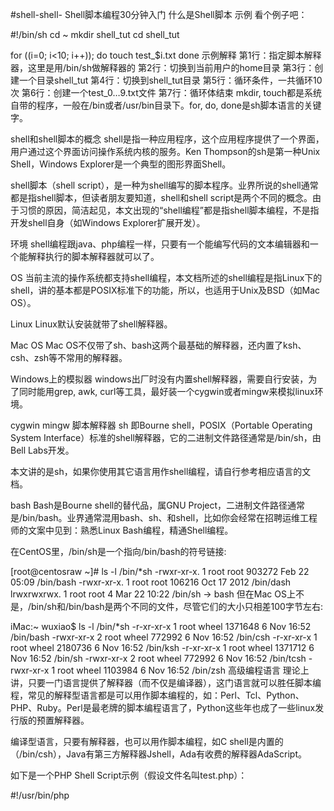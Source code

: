 #shell-shell-
Shell脚本编程30分钟入门
什么是Shell脚本
示例
看个例子吧：

#!/bin/sh
cd ~
mkdir shell_tut
cd shell_tut

for ((i=0; i<10; i++)); do
	touch test_$i.txt
done
示例解释
第1行：指定脚本解释器，这里是用/bin/sh做解释器的
第2行：切换到当前用户的home目录
第3行：创建一个目录shell_tut
第4行：切换到shell_tut目录
第5行：循环条件，一共循环10次
第6行：创建一个test_0…9.txt文件
第7行：循环体结束
mkdir, touch都是系统自带的程序，一般在/bin或者/usr/bin目录下。for, do, done是sh脚本语言的关键字。

shell和shell脚本的概念
shell是指一种应用程序，这个应用程序提供了一个界面，用户通过这个界面访问操作系统内核的服务。Ken Thompson的sh是第一种Unix Shell，Windows Explorer是一个典型的图形界面Shell。

shell脚本（shell script），是一种为shell编写的脚本程序。业界所说的shell通常都是指shell脚本，但读者朋友要知道，shell和shell script是两个不同的概念。由于习惯的原因，简洁起见，本文出现的“shell编程”都是指shell脚本编程，不是指开发shell自身（如Windows Explorer扩展开发）。

环境
shell编程跟java、php编程一样，只要有一个能编写代码的文本编辑器和一个能解释执行的脚本解释器就可以了。

OS
当前主流的操作系统都支持shell编程，本文档所述的shell编程是指Linux下的shell，讲的基本都是POSIX标准下的功能，所以，也适用于Unix及BSD（如Mac OS）。

Linux
Linux默认安装就带了shell解释器。

Mac OS
Mac OS不仅带了sh、bash这两个最基础的解释器，还内置了ksh、csh、zsh等不常用的解释器。

Windows上的模拟器
windows出厂时没有内置shell解释器，需要自行安装，为了同时能用grep, awk, curl等工具，最好装一个cygwin或者mingw来模拟linux环境。

cygwin
mingw
脚本解释器
sh
即Bourne shell，POSIX（Portable Operating System Interface）标准的shell解释器，它的二进制文件路径通常是/bin/sh，由Bell Labs开发。

本文讲的是sh，如果你使用其它语言用作shell编程，请自行参考相应语言的文档。

bash
Bash是Bourne shell的替代品，属GNU Project，二进制文件路径通常是/bin/bash。业界通常混用bash、sh、和shell，比如你会经常在招聘运维工程师的文案中见到：熟悉Linux Bash编程，精通Shell编程。

在CentOS里，/bin/sh是一个指向/bin/bash的符号链接:

[root@centosraw ~]# ls -l /bin/*sh
-rwxr-xr-x. 1 root root 903272 Feb 22 05:09 /bin/bash
-rwxr-xr-x. 1 root root 106216 Oct 17  2012 /bin/dash
lrwxrwxrwx. 1 root root      4 Mar 22 10:22 /bin/sh -> bash
但在Mac OS上不是，/bin/sh和/bin/bash是两个不同的文件，尽管它们的大小只相差100字节左右:

iMac:~ wuxiao$ ls -l /bin/*sh
-r-xr-xr-x  1 root  wheel  1371648  6 Nov 16:52 /bin/bash
-rwxr-xr-x  2 root  wheel   772992  6 Nov 16:52 /bin/csh
-r-xr-xr-x  1 root  wheel  2180736  6 Nov 16:52 /bin/ksh
-r-xr-xr-x  1 root  wheel  1371712  6 Nov 16:52 /bin/sh
-rwxr-xr-x  2 root  wheel   772992  6 Nov 16:52 /bin/tcsh
-rwxr-xr-x  1 root  wheel  1103984  6 Nov 16:52 /bin/zsh
高级编程语言
理论上讲，只要一门语言提供了解释器（而不仅是编译器），这门语言就可以胜任脚本编程，常见的解释型语言都是可以用作脚本编程的，如：Perl、Tcl、Python、PHP、Ruby。Perl是最老牌的脚本编程语言了，Python这些年也成了一些linux发行版的预置解释器。

编译型语言，只要有解释器，也可以用作脚本编程，如C shell是内置的（/bin/csh），Java有第三方解释器Jshell，Ada有收费的解释器AdaScript。

如下是一个PHP Shell Script示例（假设文件名叫test.php）：

#!/usr/bin/php
<?php
for ($i=0; $i < 10; $i++)
        echo $i . "\n";
执行：

/usr/bin/php test.php
或者：

chmod +x test.php
./test.php
如何选择shell编程语言
熟悉 vs 陌生
如果你已经掌握了一门编程语言（如PHP、Python、Java、JavaScript），建议你就直接使用这门语言编写脚本程序，虽然某些地方会有点啰嗦，但你能利用在这门语言领域里的经验（单元测试、单步调试、IDE、第三方类库）。

新增的学习成本很小，只要学会怎么使用shell解释器（Jshell、AdaScript）就可以了。

简单 vs 高级
如果你觉得自己熟悉的语言（如Java、C）写shell脚本实在太啰嗦，你只是想做一些备份文件、安装软件、下载数据之类的事情，学着使用sh，bash会是一个好主意。

shell只定义了一个非常简单的编程语言，所以，如果你的脚本程序复杂度较高，或者要操作的数据结构比较复杂，那么还是应该使用Python、Perl这样的脚本语言，或者是你本来就已经很擅长的高级语言。因为sh和bash在这方面很弱，比如说：

它的函数只能返回字串，无法返回数组
它不支持面向对象，你无法实现一些优雅的设计模式
它是解释型的，一边解释一边执行，连PHP那种预编译都不是，如果你的脚本包含错误(例如调用了不存在的函数)，只要没执行到这一行，就不会报错
环境兼容性
如果你的脚本是提供给别的用户使用，使用sh或者bash，你的脚本将具有最好的环境兼容性，perl很早就是linux标配了，python这些年也成了一些linux发行版的标配，至于mac os，它默认安装了perl、python、ruby、php、java等主流编程语言。

第一个shell脚本
编写
打开文本编辑器，新建一个文件，扩展名为sh（sh代表shell），扩展名并不影响脚本执行，见名知意就好，如果你用php写shell 脚本，扩展名就用php好了。

输入一些代码，第一行一般是这样：

#!/bin/bash
#!/usr/bin/php
“#!”是一个约定的标记，它告诉系统这个脚本需要什么解释器来执行。

运行
运行Shell脚本有两种方法：

作为可执行程序
chmod +x test.sh
./test.sh
注意，一定要写成./test.sh，而不是test.sh，运行其它二进制的程序也一样，直接写test.sh，linux系统会去PATH里寻找有没有叫test.sh的，而只有/bin, /sbin, /usr/bin，/usr/sbin等在PATH里，你的当前目录通常不在PATH里，所以写成test.sh是会找不到命令的，要用./test.sh告诉系统说，就在当前目录找。

通过这种方式运行bash脚本，第一行一定要写对，好让系统查找到正确的解释器。

这里的"系统"，其实就是shell这个应用程序（想象一下Windows Explorer），但我故意写成系统，是方便理解，既然这个系统就是指shell，那么一个使用/bin/sh作为解释器的脚本是不是可以省去第一行呢？是的。

作为解释器参数
这种运行方式是，直接运行解释器，其参数就是shell脚本的文件名，如：

/bin/sh test.sh
/bin/php test.php
这种方式运行的脚本，不需要在第一行指定解释器信息，写了也没用。

变量
定义变量
定义变量时，变量名不加美元符号（$），如：

your_name="qinjx"
注意，变量名和等号之间不能有空格，这可能和你熟悉的所有编程语言都不一样。

除了显式地直接赋值，还可以用语句给变量赋值，如：

for file in `ls /etc`
使用变量
使用一个定义过的变量，只要在变量名前面加美元符号即可，如：

your_name="qinjx"
echo $your_name
echo ${your_name}
变量名外面的花括号是可选的，加不加都行，加花括号是为了帮助解释器识别变量的边界，比如下面这种情况：

for skill in Ada Coffe Action Java; do
	echo "I am good at ${skill}Script"
done
如果不给skill变量加花括号，写成echo "I am good at $skillScript"，解释器就会把$skillScript当成一个变量（其值为空），代码执行结果就不是我们期望的样子了。

推荐给所有变量加上花括号，这是个好的编程习惯。IntelliJ IDEA编写shell script时，IDE就会提示加花括号。

重定义变量
已定义的变量，可以被重新定义，如：

your_name="qinjx"
echo $your_name

your_name="alibaba"
echo $your_name
这样写是合法的，但注意，第二次赋值的时候不能写$your_name="alibaba"，使用变量的时候才加美元符。

注释
以“#”开头的行就是注释，会被解释器忽略。

多行注释
sh里没有多行注释，只能每一行加一个#号。就像这样：

#--------------------------------------------
# 这是一个自动打ipa的脚本，基于webfrogs的ipa-build书写：https://github.com/webfrogs/xcode_shell/blob/master/ipa-build

# 功能：自动为etao ios app打包，产出物为14个渠道的ipa包
# 特色：全自动打包，不需要输入任何参数
#--------------------------------------------

##### 用户配置区 开始 #####
#
#
# 项目根目录，推荐将此脚本放在项目的根目录，这里就不用改了
# 应用名，确保和Xcode里Product下的target_name.app名字一致
#
##### 用户配置区 结束  #####
如果在开发过程中，遇到大段的代码需要临时注释起来，过一会儿又取消注释，怎么办呢？每一行加个#符号太费力了，可以把这一段要注释的代码用一对花括号括起来，定义成一个函数，没有地方调用这个函数，这块代码就不会执行，达到了和注释一样的效果。

字符串
字符串是shell编程中最常用最有用的数据类型（除了数字和字符串，也没啥其它类型好用了，哈哈），字符串可以用单引号，也可以用双引号，也可以不用引号。单双引号的区别跟PHP类似。

单引号
str='this is a string'
单引号字符串的限制：

单引号里的任何字符都会原样输出，单引号字符串中的变量是无效的
单引号字串中不能出现单引号（对单引号使用转义符后也不行）
双引号
your_name='qinjx'
str="Hello, I know your are \"$your_name\"! \n"
双引号里可以有变量
双引号里可以出现转义字符
字符串操作
拼接字符串
your_name="qinjx"
greeting="hello, "$your_name" !"
greeting_1="hello, ${your_name} !"

echo $greeting $greeting_1
获取字符串长度：
string="abcd"
echo ${#string} #输出：4
提取子字符串
string="alibaba is a great company"
echo ${string:1:4} #输出：liba
查找子字符串
string="alibaba is a great company"
echo `expr index "$string" is`#输出：3，这个语句的意思是：找出字母i在这名话中的位置，要在linux下运行，mac下会报错
更多
参见本文档末尾的参考资料中Advanced Bash-Scripting Guid Chapter 10.1

数组
管道
条件判断
流程控制
和Java、PHP等语言不一样，sh的流程控制不可为空，如：

<?php
if (isset($_GET["q"])) {
	search(q);
}
else {
	//do nothing
}
在sh/bash里可不能这么写，如果else分支没有语句执行，就不要写这个else。

还要注意，sh里的if [ $foo -eq 0 ]，这个方括号跟Java/PHP里if后面的圆括号大不相同，它是一个可执行程序（和ls, grep一样），想不到吧？在CentOS上，它在/usr/bin目录下：

ll /usr/bin/[
-rwxr-xr-x. 1 root root 33408 6月  22 2012 /usr/bin/[
正因为方括号在这里是一个可执行程序，方括号后面必须加空格，不能写成if [$foo -eq 0]

if else
if
if condition
then
	command1 
	command2
	...
	commandN 
fi
写成一行（适用于终端命令提示符）：

if `ps -ef | grep ssh`;  then echo hello; fi
末尾的fi就是if倒过来拼写，后面还会遇到类似的

if else
if condition
then
	command1 
	command2
	...
	commandN
else
	command
fi
if else-if else
if condition1
then
	command1
elif condition2
	command2
else
	commandN
fi
for while
for
在开篇的示例里演示过了：

for var in item1 item2 ... itemN
do
	command1
	command2
	...
	commandN
done
写成一行：

for var in item1 item2 ... itemN; do command1; command2… done;
C风格的for
for (( EXP1; EXP2; EXP3 ))
do
	command1
	command2
	command3
done
while
while condition
do
	command
done
无限循环
while :
do
	command
done
或者

while true
do
	command
done
或者

for (( ; ; ))
until
until condition
do
	command
done
case
case "${opt}" in
	"Install-Puppet-Server" )
		install_master $1
		exit
	;;

	"Install-Puppet-Client" )
		install_client $1
		exit
	;;

	"Config-Puppet-Server" )
		config_puppet_master
		exit
	;;

	"Config-Puppet-Client" )
		config_puppet_client
		exit
	;;

	"Exit" )
		exit
	;;

	* ) echo "Bad option, please choose again"
esac
case的语法和C family语言差别很大，它需要一个esac（就是case反过来）作为结束标记，每个case分支用右圆括号，用两个分号表示break

函数
定义
调用
文件包含
可以使用source和.关键字，如：

source ./function.sh
. ./function.sh
在bash里，source和.是等效的，他们都是读入function.sh的内容并执行其内容（类似PHP里的include），为了更好的可移植性，推荐使用第二种写法。

包含一个文件和执行一个文件一样，也要写这个文件的路径，不能光写文件名，比如上述例子中:

. ./function.sh
不可以写作：

. function.sh
如果function.sh是用户传入的参数，如何获得它的绝对路径呢？方法是：

real_path=`readlink -f $1`#$1是用户输入的参数，如function.sh
. $real_path
用户输入
执行脚本时传入
脚本运行中输入
select菜单
stdin和stdout
常用的命令
sh脚本结合系统命令便有了强大的威力，在字符处理领域，有grep、awk、sed三剑客，grep负责找出特定的行，awk能将行拆分成多个字段，sed则可以实现更新插入删除等写操作。

ps
查看进程列表

grep
排除grep自身
查找与target相邻的结果
awk
sed
插入
替换
删除
xargs
curl
